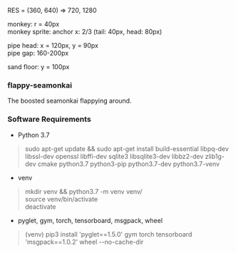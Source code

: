 RES = (360, 640) => 720, 1280  

monkey: r = 40px  
monkey sprite: anchor x: 2/3 (tail: 40px, head: 80px)  

pipe head: x = 120px, y = 90px  
pipe gap: 160-200px  

sand floor: y = 100px  

### flappy-seamonkai

The boosted seamonkai flappying around.  

### Software Requirements

- Python 3.7  
> sudo apt-get update && sudo apt-get install build-essential libpq-dev libssl-dev openssl libffi-dev sqlite3 libsqlite3-dev libbz2-dev zlib1g-dev cmake python3.7 python3-pip python3.7-dev python3.7-venv  

- venv  
> mkdir venv && python3.7 -m venv venv/  
> source venv/bin/activate  
> deactivate  

- pyglet, gym, torch, tensorboard, msgpack, wheel  
> (venv) pip3 install 'pyglet==1.5.0' gym torch tensorboard 'msgpack==1.0.2' wheel --no-cache-dir  
